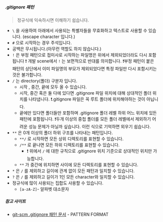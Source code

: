 ##### .gitignore 패턴
> 정규식에 익숙하시면 이해하기 쉽습니다.

- `\` 을 사용하여 아래에서 사용되는 특별자들을 무효화하고 텍스트로 사용할 수 있습니다. (escape character 입니다.)
- `#` 으로 시작하는 경우 주석입니다.
- 공백은 무시됩니다.(아무런 역할도 하지 않습니다.)
- `!` 은 부정 패턴으로 접미사로 시작하는 파일명은 위에서 제외되었더라도 다시 포함됩니다
	❗️ 개발 scene에서 `!` 는 보편적으로 반대를 의미합니다.
	❗️부정 패턴이 붙은 패턴의 상단에서 이미 파일명의 부모가 제외되었다면 특정 파일만 다시 포함시키는 것은 불가합니다.
- `/` 는 directory(폴더) 구분자 입니다.
	- 시작 , 중간, 끝에 모두 올 수 있습니다.
	- 시작, 중간 혹은 둘 다에 있다면 .gitignore 파일 위치에 대해 상대적인 폴더 위치를 나타냅니다.
		❗️.gitignore 파일은 꼭 루트 폴더에 위치해야하는 것이 아닙니다.
	- 끝에만 있다면 폴더들만 포함하며 .gitignore 폴더 레벨 하위 어느 위치에 있든 패턴에 포함됩니다.
		❗️두개 이상의 중첩 폴더를 모든 폴더 레벨에서 제외하기 어려운 성능 문제가 아닐까 싶습니다. 이런 식으로 기억하면 외우기 쉽습니다. 
- `**` 은 0개 이상의 폴더 하위 구조를 나타내는 패턴입니다.
	- `**/` 로 시작하면 모든 상위 디렉토리를 표현할 수 있습니다.
	- `/**` 로 끝나면 모든 하위 디렉토리를 표현할 수 있습니다.
		-  ❗️ 위에서 `/` 에 대한 규칙으로 .gitignore 위치 기준으로 상대적인 위치만 가능합니다.
	- `**` 가 중간에 위치하면 사이에 모든 디렉토리를 표현할 수 있습니다.
- `*` 은 `/` 를 제외하고 길이에 관계 없이 모든 패턴과 일치할 수 있습니다.
- `?` 은 `/` 를 제외하고 길이가 1인 모든 character와 일치할 수 있습니다.
- 정규식에 많이 사용되는 집합도 사용할 수 있습니다.
	- `[a-zA-Z]`- 알파벳 대소문자
##### 참고 사이트
- [git-scm .gitignore 패턴 문서](https://git-scm.com/docs/gitignore) - PATTERN FORMAT